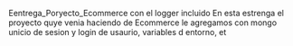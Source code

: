 Eentrega_Poryecto_Ecommerce con el logger incluido
En esta estrenga el proyecto quye venia haciendo de Ecommerce le agregamos con mongo unicio de sesion 
y login de usaurio, variables d entorno, et


